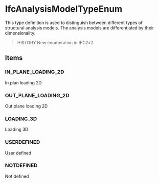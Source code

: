 # IfcAnalysisModelTypeEnum

This type definition is used to distinguish between different types of structural analysis models. The analysis models are differentiated by their dimensionality.

> HISTORY  New enumeration in IFC2x2.

## Items

### IN_PLANE_LOADING_2D
In plan loading 2D

### OUT_PLANE_LOADING_2D
Out plane loading 2D

### LOADING_3D
Loading 3D

### USERDEFINED
User defined

### NOTDEFINED
Not defined
